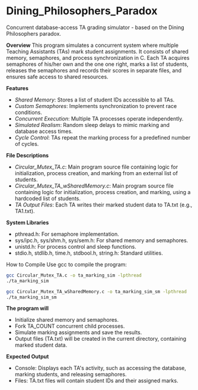 # Dining_Philosophers_Paradox
Concurrent database-access TA grading simulator - based on the Dining Philosophers paradox. 
 
**Overview**
This program simulates a concurrent system where multiple Teaching Assistants (TAs) mark student assignments. It consists of shared memory, semaphores, and process synchronization in C. Each TA acquires semaphores of his/her own and the one one right, marks a list of students, releases the semaphores and records their scores in separate files, and ensures safe access to shared resources.

**Features**
- _Shared Memory_: Stores a list of student IDs accessible to all TAs.
- _Custom Semaphores_: Implements synchronization to prevent race conditions.
- _Concurrent Execution_: Multiple TA processes operate independently.
- _Simulated Realism_: Random sleep delays to mimic marking and database access times.
- _Cycle Control_: TAs repeat the marking process for a predefined number of cycles.

**File Descriptions**
- _Circular_Mutex_TA.c_: Main program source file containing logic for initialization, process creation, and marking from an external list of students.
- _Circular_Mutex_TA_wSharedMemory.c_: Main program source file containing logic for initialization, process creation, and marking, using a hardcoded list of students.
- _TA Output Files_: Each TA writes their marked student data to TA<ID>.txt (e.g., TA1.txt).


**System Libraries**
- pthread.h: For semaphore implementation.
- sys/ipc.h, sys/shm.h, sys/sem.h: For shared memory and semaphores.
- unistd.h: For process control and sleep functions.
- stdio.h, stdlib.h, time.h, stdbool.h, string.h: Standard utilities.


How to Compile
Use gcc to compile the program:
```bash
gcc Circular_Mutex_TA.c -o ta_marking_sim -lpthread
./ta_marking_sim

gcc Circular_Mutex_TA_wSharedMemory.c -o ta_marking_sim_sm -lpthread
./ta_marking_sim_sm

```

**The program will**
- Initialize shared memory and semaphores.
- Fork TA_COUNT concurrent child processes.
- Simulate marking assignments and save the results.
- Output files (TA<ID>.txt) will be created in the current directory, containing marked student data.


**Expected Output**
- Console: Displays each TA's activity, such as accessing the database, marking students, and releasing semaphores.
- Files: TA<ID>.txt files will contain student IDs and their assigned marks.
